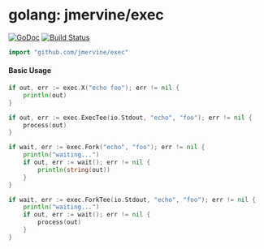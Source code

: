 # golang: jmervine/exec

[![GoDoc](https://godoc.org/github.com/jmervine/exec?status.png)](https://godoc.org/github.com/jmervine/exec) [![Build Status](https://travis-ci.org/jmervine/exec.svg)](https://travis-ci.org/jmervine/exec)

```go
import "github.com/jmervine/exec"
```

#### Basic Usage

```go
if out, err := exec.X("echo foo"); err != nil {
    println(out)
}

if out, err := exec.ExecTee(io.Stdout, "echo", "foo"); err != nil {
    process(out)
}

if wait, err := exec.Fork("echo", "foo"); err != nil {
    println("waiting...")
    if out, err := wait(); err != nil {
        println(string(out))
    }
}

if wait, err := exec.ForkTee(io.Stdout, "echo", "foo"); err != nil {
    println("waiting...")
    if out, err := wait(); err != nil {
        process(out)
    }
}
```
